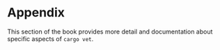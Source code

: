 # Appendix


This section of the book provides more detail and documentation about specific
aspects of `cargo vet`.
